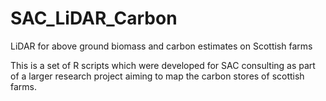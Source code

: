 # SAC_LiDAR_Carbon
LiDAR for above ground biomass and carbon estimates on Scottish farms


This is a set of R scripts which were developed for SAC consulting as part of a larger research project aiming to map the carbon stores of scottish farms.
